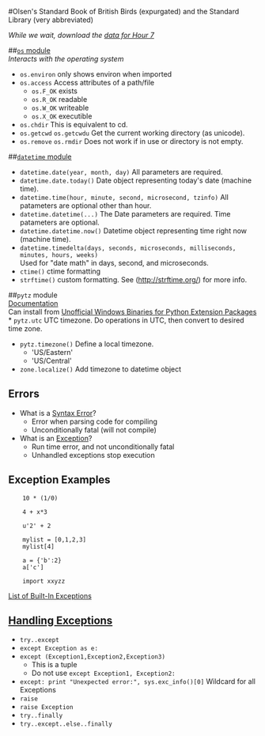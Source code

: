 #Olsen's Standard Book of British Birds (expurgated) and the Standard Library (very abbreviated)  
  
*While we wait, download the [data for Hour 7](https://www.dropbox.com/s/ewanlg0vhm9rkv7/Assignment3.zip)*  
  
##[```os``` module](http://docs.python.org/2/tutorial/stdlib.html#operating-system-interface)  
*Interacts with the operating system*  
* ```os.environ``` only shows environ when imported  
* ```os.access``` Access attributes of a path/file  
  - ```os.F_OK``` exists  
  - ```os.R_OK``` readable  
  - ```os.W_OK``` writeable  
  - ```os.X_OK``` executible  
* ```os.chdir``` This is equivalent to cd.  
* ```os.getcwd``` ```os.getcwdu``` Get the current working directory (as unicode).  
* ```os.remove``` ```os.rmdir``` Does not work if in use or directory is not empty.  

##[```datetime``` module](http://docs.python.org/2/tutorial/stdlib.html#dates-and-times)  
* ```datetime.date(year, month, day)``` All parameters are required.  
* ```datetime.date.today()``` Date object representing today's date (machine time).  
* ```datetime.time(hour, minute, second, microsecond, tzinfo)``` All patameters are optional other than hour.
* ```datetime.datetime(...)``` The Date parameters are required. Time patameters are optional.  
* ```datetime.datetime.now()```  Datetime object representing time right now (machine time).  
* ```datetime.timedelta(days, seconds, microseconds, milliseconds, minutes, hours, weeks)```  
Used for "date math" in days, second, and microseconds.  
* ```ctime()``` ctime formatting  
* ```strftime()``` custom formatting. See (http://strftime.org/) for more info.  

##```pytz``` module  
[Documentation](https://pypi.python.org/pypi/pytz/)  
Can install from [Unofficial Windows Binaries for Python Extension Packages](http://www.lfd.uci.edu/~gohlke/pythonlibs/) * ```pytz.utc``` UTC timezone. Do operations in UTC, then convert to desired time zone.  
* ```pytz.timezone()``` Define a local timezone.  
  - 'US/Eastern'  
  - 'US/Central'  
* ```zone.localize()``` Add timezone to datetime object  

## Errors
* What is a [Syntax Error](http://docs.python.org/2/tutorial/errors.html#syntax-errors)?  
  - Error when parsing code for compiling  
  - Unconditionally fatal (will not compile)  
* What is an [Exception](http://docs.python.org/2/tutorial/errors.html#exceptions)?  
  - Run time error, and not unconditionally fatal  
  - Unhandled exceptions stop execution  

## Exception Examples  
```
	10 * (1/0)

	4 + x*3

	u'2' + 2

	mylist = [0,1,2,3]
	mylist[4]

	a = {'b':2}
	a['c']
	
	import xxyzz
```
[List of Built-In Exceptions](http://docs.python.org/2/library/exceptions.html#bltin-exceptions)  
  
## [Handling Exceptions](http://docs.python.org/2/tutorial/errors.html#handling-exceptions)  
* ```try..except```  
* ```except Exception as e:```  
* ```except (Exception1,Exception2,Exception3)```   
  - This is a tuple  
  - Do not use ```except Exception1, Exception2:```  
* ```except: print "Unexpected error:", sys.exc_info()[0]``` Wildcard for all Exceptions  
* ```raise```  
*	```raise Exception```  
* ```try..finally```  
* ```try..except..else..finally```  
